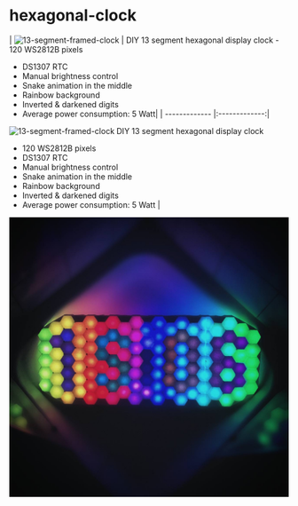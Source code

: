 # hexagonal-clock

| ![13-segment-framed-clock](13-segment-framed-clock.gif)      | DIY  13 segment hexagonal display clock - 120 WS2812B pixels
- DS1307 RTC 
- Manual brightness control
- Snake animation in the middle
- Rainbow background
- Inverted & darkened digits
- Average power consumption: 5 Watt|
| ------------- |:-------------:| 


![13-segment-framed-clock](13-segment-framed-clock.gif) 
DIY  13 segment hexagonal display clock 
- 120 WS2812B pixels
- DS1307 RTC 
- Manual brightness control
- Snake animation in the middle
- Rainbow background
- Inverted & darkened digits
- Average power consumption: 5 Watt |





![13-segment-framed-clock](13-segment-framed-clock.jpg)

